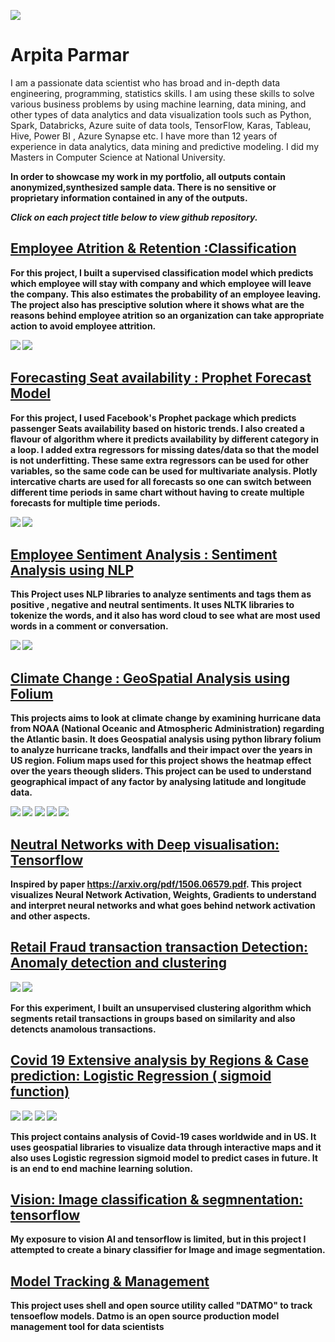 
![](/images/githubprofile.jpeg) 

# Arpita Parmar

I am a passionate data scientist who has broad and in-depth data engineering, programming, statistics skills. I am using these skills to solve various business problems by using machine learning, data mining, and other types of data analytics and data visualization tools such as Python, Spark, Databricks, Azure suite of data tools, TensorFlow, Karas, Tableau, Hive, Power BI , Azure Synapse etc. 
I have more than 12 years of experience in data analytics, data mining and predictive modeling. I did my Masters in Computer Science at National University.

<b>In order to showcase my work in my portfolio, all outputs contain anonymized,synthesized sample data. There is no sensitive or proprietary information contained in any of the outputs.<b>

*Click on each project title below to view github repository.*
## [Employee Atrition & Retention :Classification](https://github.com/ArpitaisAn0maly/SentimentAnalysis)


For this project, I built a supervised classification model which predicts which employee will stay with company and which employee will leave the company. This also estimates the probability of an employee leaving. The project also has presciptive solution where it shows what are the reasons behind employee atrition so an organization can take appropriate action to avoid employee attrition. 

![](images/confusionmatrix.png)
![](images/TurnOverManager.png)

## [Forecasting Seat availability : Prophet Forecast Model](https://github.com/ArpitaisAn0maly/Machine-Learning-Forecasting)

For this project, I used Facebook's Prophet package which predicts passenger Seats availability based on historic trends. I also created a flavour of algorithm where it predicts availability by different category in a loop. I added extra regressors for missing dates/data so that the model is not underfitting. These same extra regressors can be used for other variables, so the same code can be used for multivariate analysis. Plotly intercative charts are used for all forecasts so one can switch between different time periods in same chart without having to create multiple forecasts for multiple time periods.

![](images/TrendForecast.png)
![](images/TrendForecastComponent.png)

## [Employee Sentiment Analysis : Sentiment Analysis using NLP](https://github.com/ArpitaisAn0maly/SentimentAnalysis)

This Project uses NLP libraries to analyze sentiments and tags them as positive , negative and neutral sentiments. It uses NLTK libraries to tokenize the words, and it also has word cloud to see what are most used words in a comment or conversation.

![](images/SentEmp.png)
![](images/wordcloud.png)

## [Climate Change : GeoSpatial Analysis using Folium](https://github.com/ArpitaisAn0maly/GeospatialAnalysis_Folium)

This projects aims to look at climate change by examining hurricane data from NOAA (National Oceanic and Atmospheric Administration) regarding the Atlantic basin. It does Geospatial analysis using python library folium to analyze hurricane tracks, landfalls and their impact over the years in US region. Folium maps used for this project shows the heatmap effect over the years theough sliders. This project can be used to understand geographical impact of any factor by analysing latitude and longitude data. 

![](images/Hurricanetimelapse.png)
![](images/LandfallLocation.png)
![](images/HurricaneTotalVsLandfall.png)
![](images/climate1.png)
![](images/climate2.png)

## [Neutral Networks with Deep visualisation: Tensorflow](https://github.com/ArpitaisAn0maly/Vision_Deep_Learning_Visulisation)

Inspired by paper https://arxiv.org/pdf/1506.06579.pdf. This project visualizes Neural Network Activation, Weights, Gradients to understand and interpret neural networks and what goes behind network activation and other aspects.


## [Retail Fraud transaction transaction Detection: Anomaly detection and clustering](https://github.com/ArpitaisAn0maly/Machine-Learning-AnomalyDetection)

![](images/t-SNE.png)
![](images/Fraud.png)

For this experiment, I built an unsupervised clustering algorithm which segments retail transactions in groups based on similarity and also detencts anamolous transactions.

## [Covid 19 Extensive analysis by Regions & Case prediction: Logistic Regression ( sigmoid function)](https://github.com/ArpitaisAn0maly/Machine-Learning-Covid19)

![](images/DailycasesByCountry.png)
![](images/CovidUSSituation.png)
![](images/CovidPredictionModel.png)
![](images/Fatalitiesgrowth.png)


This project contains analysis of Covid-19 cases worldwide and in US. It uses geospatial libraries to visualize data through interactive maps and it also uses Logistic regression sigmoid model to predict cases in future. It is an end to end machine learning solution.

## [Vision: Image classification & segmnentation: tensorflow](https://github.com/ArpitaisAn0maly/Vision-Cnn_Segmentation)

My exposure to vision AI and tensorflow is limited, but in this project I attempted to create a binary classifier for Image and image segmentation.

## [Model Tracking & Management ](https://github.com/ArpitaisAn0maly/Vision-Deep-Learning-Model-Tracking)

This project uses shell and open source utility called "DATMO" to track tensoeflow models. Datmo is an open source production model management tool for data scientists








<!---
ArpitaisAn0maly/ArpitaisAn0maly is a ✨ special ✨ repository because its `README.md` (this file) appears on your GitHub profile.
You can click the Preview link to take a look at your changes.
--->
